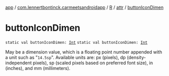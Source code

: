 [app](../../../index.md) / [com.lennertbontinck.carmeetsandroidapp](../../index.md) / [R](../index.md) / [attr](index.md) / [buttonIconDimen](./button-icon-dimen.md)

# buttonIconDimen

`static val buttonIconDimen: `[`Int`](https://kotlinlang.org/api/latest/jvm/stdlib/kotlin/-int/index.html)
`static val buttonIconDimen: `[`Int`](https://kotlinlang.org/api/latest/jvm/stdlib/kotlin/-int/index.html)

May be a dimension value, which is a floating point number appended with a unit such as "`14.5sp`". Available units are: px (pixels), dp (density-independent pixels), sp (scaled pixels based on preferred font size), in (inches), and mm (millimeters).

